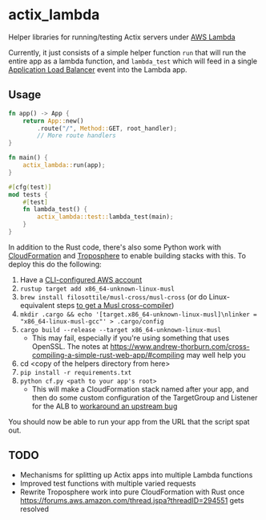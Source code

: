actix_lambda
============
Helper libraries for running/testing Actix servers under [AWS Lambda](https://aws.amazon.com/lambda/)

Currently, it just consists of a simple helper function `run` that will run the entire app as a lambda function, and `lambda_test` which will feed in a single [Application Load Balancer](https://docs.aws.amazon.com/elasticloadbalancing/latest/application/introduction.html) event into the Lambda app.

Usage
-----

```rust
fn app() -> App {
    return App::new()
        .route("/", Method::GET, root_handler);
        // More route handlers
}

fn main() {
    actix_lambda::run(app);
}

#[cfg(test)]
mod tests {
    #[test]
    fn lambda_test() {
        actix_lambda::test::lambda_test(main);
    }
}
```

In addition to the Rust code, there's also some Python work with [CloudFormation](https://aws.amazon.com/cloudformation/) and [Troposphere](https://github.com/cloudtools/troposphere/) to enable building stacks with this. To deploy this do the following:

1. Have a [CLI-configured AWS account](https://docs.aws.amazon.com/cli/latest/userguide/cli-chap-configure.html)
2. `rustup target add x86_64-unknown-linux-musl`
3. `brew install filosottile/musl-cross/musl-cross` (or do Linux-equivalent steps [to get a Musl cross-compiler](https://musl.cc/))
4. `mkdir .cargo && echo '[target.x86_64-unknown-linux-musl]\nlinker = "x86_64-linux-musl-gcc"' > .cargo/config`
3. `cargo build --release --target x86_64-unknown-linux-musl`
    * This may fail, especially if you're using something that uses OpenSSL. The notes at https://www.andrew-thorburn.com/cross-compiling-a-simple-rust-web-app/#compiling may well help you
3. cd &lt;copy of the helpers directory from here&gt;
4. `pip install -r requirements.txt`
5. `python cf.py <path to your app's root>`
    * This will make a CloudFormation stack named after your app, and then do some custom configuration of the TargetGroup and Listener for the ALB to [workaround an upstream bug](https://forums.aws.amazon.com/thread.jspa?threadID=294551)

You should now be able to run your app from the URL that the script spat out.

TODO
----
* Mechanisms for splitting up Actix apps into multiple Lambda functions
* Improved test functions with multiple varied requests
* Rewrite Troposphere work into pure CloudFormation with Rust once https://forums.aws.amazon.com/thread.jspa?threadID=294551 gets resolved